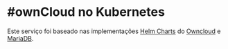 #ownCloud no Kubernetes
======
Este serviço foi baseado nas implementações [Helm Charts](https://github.com/kubernetes/charts) do [Owncloud](https://github.com/kubernetes/charts/tree/master/stable/owncloud) e [MariaDB](https://github.com/kubernetes/charts/tree/master/stable/mariadb).
